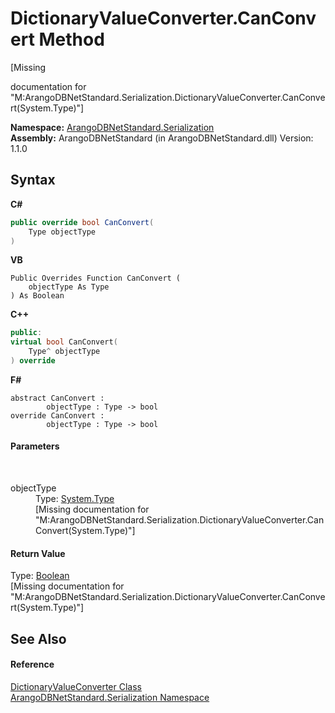 # DictionaryValueConverter.CanConvert Method 
 

\[Missing <summary> documentation for "M:ArangoDBNetStandard.Serialization.DictionaryValueConverter.CanConvert(System.Type)"\]

**Namespace:**&nbsp;<a href="b19a5281-5ab6-4a02-6b49-343596444efc">ArangoDBNetStandard.Serialization</a><br />**Assembly:**&nbsp;ArangoDBNetStandard (in ArangoDBNetStandard.dll) Version: 1.1.0

## Syntax

**C#**<br />
``` C#
public override bool CanConvert(
	Type objectType
)
```

**VB**<br />
``` VB
Public Overrides Function CanConvert ( 
	objectType As Type
) As Boolean
```

**C++**<br />
``` C++
public:
virtual bool CanConvert(
	Type^ objectType
) override
```

**F#**<br />
``` F#
abstract CanConvert : 
        objectType : Type -> bool 
override CanConvert : 
        objectType : Type -> bool 
```


#### Parameters
&nbsp;<dl><dt>objectType</dt><dd>Type: <a href="https://docs.microsoft.com/dotnet/api/system.type" target="_blank" rel="noopener noreferrer">System.Type</a><br />\[Missing <param name="objectType"/> documentation for "M:ArangoDBNetStandard.Serialization.DictionaryValueConverter.CanConvert(System.Type)"\]</dd></dl>

#### Return Value
Type: <a href="https://docs.microsoft.com/dotnet/api/system.boolean" target="_blank" rel="noopener noreferrer">Boolean</a><br />\[Missing <returns> documentation for "M:ArangoDBNetStandard.Serialization.DictionaryValueConverter.CanConvert(System.Type)"\]

## See Also


#### Reference
<a href="1e333dda-c591-e05b-17d3-ad85c7ee8379">DictionaryValueConverter Class</a><br /><a href="b19a5281-5ab6-4a02-6b49-343596444efc">ArangoDBNetStandard.Serialization Namespace</a><br />